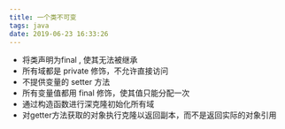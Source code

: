 ```yaml
---
title: 一个类不可变
tags: java
date: 2019-06-23 16:33:26
---
```


- 将类声明为final , 使其无法被继承
- 所有域都是 private 修饰，不允许直接访问
- 不提供变量的 setter 方法
- 所有变量值都用 final 修饰，使其值只能分配一次
- 通过构造函数进行深克隆初始化所有域
- 对getter方法获取的对象执行克隆以返回副本，而不是返回实际的对象引用




